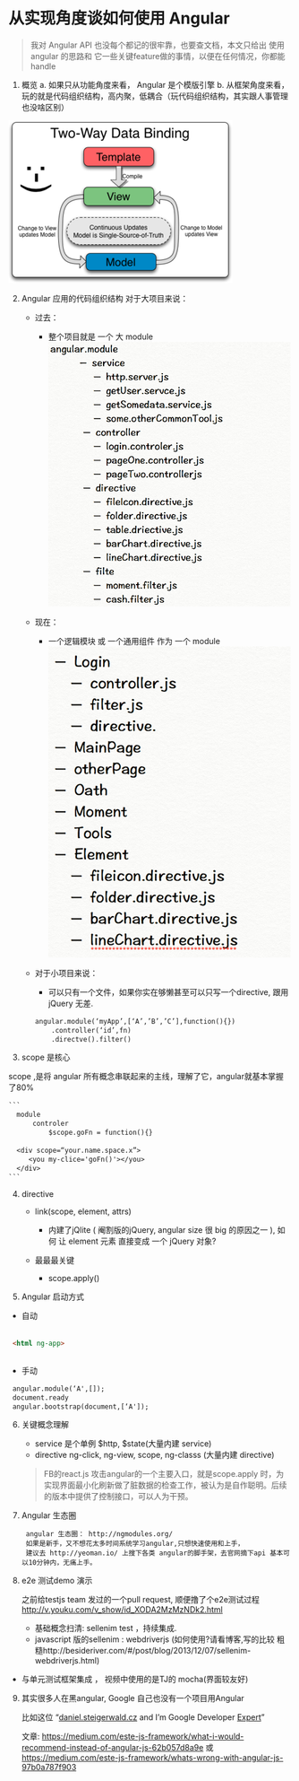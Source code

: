 
# 从实现角度谈如何使用 Angular 

 > 我对 Angular API 也没每个都记的很牢靠，也要查文档，本文只给出 使用 angular 的思路和 它一些关键feature做的事情，以便在任何情况，你都能handle 

1. 概览
 a. 如果只从功能角度来看， Angular 是个模版引擎
 b. 从框架角度来看，   玩的就是代码组织结构，高内聚，低耦合（玩代码组织结构，其实跟人事管理也没啥区别）


 ![](./assets/twoway.png)

2. Angular 应用的代码组织结构
	对于大项目来说：
	* 过去：
		* 整个项目就是 一个 大 module
		![](./assets/old.png)
	* 现在：
		* 一个逻辑模块 或 一个通用组件 作为 一个 module
		![](./assets/new.png)
	* 对于小项目来说：
		* 可以只有一个文件，如果你实在够懒甚至可以只写一个directive, 跟用 jQuery 无差.
	
		```
		angular.module(‘myApp’,[‘A’,’B’,’C’],function(){})
			.controller(‘id’,fn) 
	 		.directve().filter()
	 	```

3. scope 是核心

 scope ,是将 angular 所有概念串联起来的主线，理解了它，angular就基本掌握了80%

	```
	  module
		  controler
			  $scope.goFn = function(){}
			  
	  <div scope=“your.name.space.x”>
		 <you my-clice='goFn()'></you>
	  </div>
	```

4. directive
	* link(scope, element, attrs)
		* 内建了jQlite ( 阉割版的jQuery, angular size 很 big 的原因之一 ), 
		如何 让 element 元素 直接变成 一个 jQuery 对象?
		
	* 最最最关键
		* scope.apply()

5. Angular 启动方式
 * 自动 
 
  ```html

   <html ng-app>
	
  ```
  
  * 手动
 
   ```
    angular.module(‘A',[]);
    document.ready
	angular.bootstrap(document,[‘A']);
   ```

6. 关键概念理解
	* service 是个单例
		 $http, $state(大量内建 service)
	* directive
		 ng-click, ng-view, scope, ng-classs (大量内建 directive)

	> FB的react.js 攻击angular的一个主要入口，就是scope.apply 时，为实现界面最小化刷新做了脏数据的检查工作，被认为是自作聪明。后续的版本中提供了控制接口，可以人为干预。

7. Angular 生态圈

	  	angular 生态圈： http://ngmodules.org/
	   	如果是新手，又不想花太多时间系统学习angular,只想快速使用和上手，
	   	建议去 http://yeoman.io/ 上搜下各类 angular的脚手架，去官网摘下api 基本可以10分钟内，无痛上手。
       
8. e2e 测试demo 演示

	之前给testjs team 发过的一个pull request, 顺便撸了个e2e测试过程
    http://v.youku.com/v_show/id_XODA2MzMzNDk2.html

	* 基础概念扫清: sellenim test ，持续集成.
	* javascript 版的sellenim : webdriverjs (如何使用?请看博客,写的比较  粗糙http://besideriver.com/#/post/blog/2013/12/07/sellenim-webdriverjs.html)
* 与单元测试框架集成  ， 视频中使用的是TJ的 mocha(界面较友好)

9. 其实很多人在黑angular, Google 自己也没有一个项目用Angular

	比如这位 “[daniel.steigerwald.cz]() and I’m Google Developer [Expert]()”
	
	文章:
		https://medium.com/este-js-framework/what-i-would-recommend-instead-of-angular-js-62b057d8a9e
	或 
		https://medium.com/este-js-framework/whats-wrong-with-angular-js-97b0a787f903
	
 		
 

